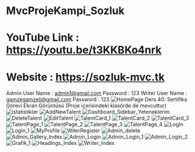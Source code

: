 # MvcProjeKampi_Sozluk
# YouTube Link   : https://youtu.be/t3KKBKo4nrk
# Website        : https://sozluk-mvc.tk
Admin User Name  : admin1@gmail.com 
Password         : 123
Writer User Name : gamzegamzeli@gmail.com 
Password         : 123
![HomePage](https://user-images.githubusercontent.com/83708039/162782575-bbca04d5-b3f2-4dd5-8afd-cc516f22a967.jpg)
Ders 40: Sertifika Görevi Ekran Görüntüsü (Proje içerisindeki klasörde de mevcuttur)
![istatistikler](https://user-images.githubusercontent.com/83708039/159359042-20bdafbe-068b-4f06-98a7-d269142fb5f2.png)
![AddNewTalent](https://user-images.githubusercontent.com/83708039/160470448-a365cdd1-8328-4c84-9bf0-c3a04004aefc.jpg)
![Dashboard_Sidebar_Yeteneklerim](https://user-images.githubusercontent.com/83708039/160470459-c990e126-ea46-4aeb-88f3-c377f1db75bb.jpg)
![DeleteTalent](https://user-images.githubusercontent.com/83708039/160470463-1689a77e-a6c2-4038-9a91-c5c06446a6b2.jpg)
![EditTalent](https://user-images.githubusercontent.com/83708039/160470467-c027bd11-97a4-466d-86b5-9329573bcab5.jpg)
![TalentCard_1](https://user-images.githubusercontent.com/83708039/160470472-a723f98a-8843-45f0-9b1d-c8be3ea2a24f.jpg)
![TalentCard_2](https://user-images.githubusercontent.com/83708039/160470477-5088a0b2-95d9-49a2-803f-e74e4030d520.jpg)
![TalentCard_3](https://user-images.githubusercontent.com/83708039/160470483-bd2086a5-e921-4cdf-9bc6-9c8c5db238e7.jpg)
![TalentPage_1](https://user-images.githubusercontent.com/83708039/160470488-cd365d24-ec7f-401a-be5b-7d7f15410ea3.jpg)
![TalentPage_2](https://user-images.githubusercontent.com/83708039/160470489-9653f2e5-9605-4d90-bae2-bde468a2e627.jpg)
![TalentPage_3](https://user-images.githubusercontent.com/83708039/160470491-5f0ff26e-0332-427f-95de-aee1ebdd413c.jpg)
![TalentPage_4](https://user-images.githubusercontent.com/83708039/160470493-f8a1a9c4-8c1c-4e8b-bf75-0661be20db20.jpg)
![Login](https://user-images.githubusercontent.com/83708039/161652986-49f91d9e-df19-4a25-a462-d9a564fbb388.jpg)
![Login_1](https://user-images.githubusercontent.com/83708039/161652989-5ca89f80-9884-4cdb-99f1-3a5cb608d790.jpg)
![MyProfile](https://user-images.githubusercontent.com/83708039/161652990-e2c66669-5637-4ad3-bdf6-220fe9c52a01.jpg)
![WiterRegister](https://user-images.githubusercontent.com/83708039/161652993-79c710ba-0c64-4d65-a838-b09069a3caae.jpg)
![Admin_delete](https://user-images.githubusercontent.com/83708039/161653027-cacd923c-1d9f-4ef9-88a8-cb721bdf9669.jpg)
![Admin_Gallery_Index](https://user-images.githubusercontent.com/83708039/161653030-3a7eadda-4f2a-4237-8edf-7440e8c66bd5.jpg)
![Admin_Login](https://user-images.githubusercontent.com/83708039/161653032-94cae98a-bb93-45b3-a69c-bfb1887fd9de.jpg)
![Admin_Login_1](https://user-images.githubusercontent.com/83708039/161653034-b3c0c2f1-6c20-4dcc-9b47-fb6b86690527.jpg)
![Admin_Login_2](https://user-images.githubusercontent.com/83708039/161653037-d339d25a-6bc0-4c4f-9a95-148c19bba7bb.jpg)
![Grafik_1](https://user-images.githubusercontent.com/83708039/161653041-5b53df2f-4ed2-4afe-9580-2a1af96d762d.jpg)
![Headings_Index](https://user-images.githubusercontent.com/83708039/161653042-00a72cd4-df70-4c6a-9bb8-a0fb3d6d92de.jpg)
![Writer_Index](https://user-images.githubusercontent.com/83708039/161653044-bf79db5f-916f-4adc-8a68-949e98a44a37.jpg)

